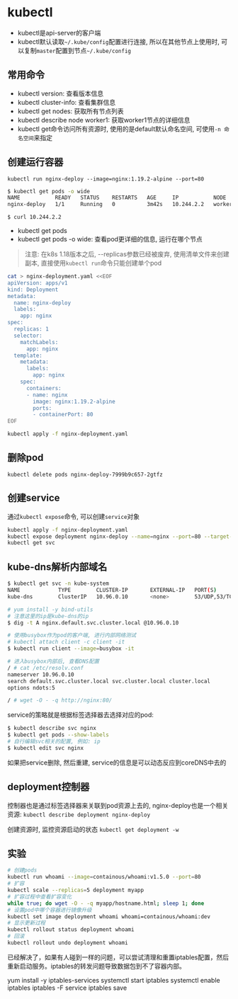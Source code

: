 # kubectl

- kubectl是api-server的客户端
- kubectl默认读取`~/.kube/config`配置进行连接, 所以在其他节点上使用时, 可以复制`master`配置到节点`~/.kube/config`

## 常用命令

- kubectl version: 查看版本信息
- kubectl cluster-info: 查看集群信息
- kubectl get nodes: 获取所有节点列表
- kubectl describe node worker1: 获取worker1节点的详细信息
- kubectl get命令访问所有资源时, 使用的是default默认命名空间, 可使用`-n 命名空间`来指定

## 创建运行容器

`kubectl run nginx-deploy --image=nginx:1.19.2-alpine --port=80`

```bash
$ kubectl get pods -o wide
NAME           READY   STATUS    RESTARTS   AGE     IP           NODE      NOMINATED NODE   READINESS GATES
nginx-deploy   1/1     Running   0          3m42s   10.244.2.2   worker2   <none>           <none>

$ curl 10.244.2.2
```

- kubectl get pods 
- kubectl get pods -o wide: 查看pod更详细的信息, 运行在哪个节点

> 注意: 在k8s 1.18版本之后, --replicas参数已经被废弃, 使用清单文件来创建副本, 直接使用`kubectl run`命令只能创建单个pod

```bash
cat > nginx-deployment.yaml <<EOF
apiVersion: apps/v1
kind: Deployment
metadata:
  name: nginx-deploy
  labels:
    app: nginx
spec:
  replicas: 1
  selector:
    matchLabels:
      app: nginx
  template:
    metadata:
      labels:
        app: nginx
    spec:
      containers:
      - name: nginx
        image: nginx:1.19.2-alpine
        ports:
        - containerPort: 80
EOF

kubectl apply -f nginx-deployment.yaml
```

## 删除pod

`kubectl delete pods nginx-deploy-7999b9c657-2gtfz`

## 创建service

通过`kubectl expose`命令, 可以创建`service`对象

```bash
kubectl apply -f nginx-deployment.yaml
kubectl expose deployment nginx-deploy --name=nginx --port=80 --target-port=80 --protocol=TCP
kubectl get svc
```

## kube-dns解析内部域名

```bash
$ kubectl get svc -n kube-system
NAME            TYPE        CLUSTER-IP       EXTERNAL-IP   PORT(S)                  AGE
kube-dns        ClusterIP   10.96.0.10       <none>        53/UDP,53/TCP,9153/TCP   2d6h

# yum install -y bind-utils
# 注意这里的ip是kube-dns的ip
$ dig -t A nginx.default.svc.cluster.local @10.96.0.10

# 使用busybox作为pod的客户端, 进行内部网络测试
# kubectl attach client -c client -it
$ kubectl run client --image=busybox -it

# 进入busybox内部后, 查看DNS配置
/ # cat /etc/resolv.conf
nameserver 10.96.0.10
search default.svc.cluster.local svc.cluster.local cluster.local
options ndots:5

/ # wget -O - -q http://nginx:80/
```

service的策略就是根据标签选择器去选择对应的pod: 

```bash
$ kubectl describe svc nginx
$ kubectl get pods --show-labels
# 自行编辑svc相关的配置, 例如: ip
$ kubectl edit svc nginx
```

如果把service删除, 然后重建, service的信息是可以动态反应到coreDNS中去的

## deployment控制器

控制器也是通过标签选择器来关联到pod资源上去的, nginx-deploy也是一个相关资源: `kubectl describe deployment nginx-deploy`

创建资源时, 监控资源启动的状态 `kubectl get deployment -w`

## 实验

```bash
# 创建pods
kubectl run whoami --image=containous/whoami:v1.5.0 --port=80
# 扩容
kubectl scale --replicas=5 deployment myapp
# 扩容过程中查看扩容变化
while true; do wget -O - -q myapp/hostname.html; sleep 1; done
# 设置pod中哪个容器进行镜像升级
kubectl set image deployment whoami whoami=containous/whoami:dev
# 显示更新过程
kubectl rollout status deployment whoami
# 回滚
kubectl rollout undo deployment whoami
```

已经解决了，如果有人碰到一样的问题，可以尝试清理和重置iptables配置，然后重新启动服务。iptables的转发问题导致数据包到不了容器内部。

yum install -y iptables-services
systemctl start iptables
systemctl enable iptables
iptables -F
service iptables save